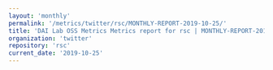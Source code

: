 ```yaml
---
layout: 'monthly'
permalink: '/metrics/twitter/rsc/MONTHLY-REPORT-2019-10-25/'
title: 'DAI Lab OSS Metrics Metrics report for rsc | MONTHLY-REPORT-2019-10-25'
organization: 'twitter'
repository: 'rsc'
current_date: '2019-10-25'
---
```

